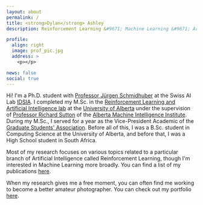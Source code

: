 ```yaml
---
layout: about
permalink: /
title: <strong>Dylan</strong> Ashley
description: Reinforcement Learning &#9671; Machine Learning &#9671; Artificial Intelligence

profile:
  align: right
  image: prof_pic.jpg
  address: >
    <p></p>

news: false
social: true
---
```


Hi! I'm a Ph.D. student with [Professor Jürgen Schmidhuber](http://idsia.ch/~juergen) at the Swiss AI Lab [IDSIA](http://www.idsia.ch/). I completed my M.Sc. in the [Reinforcement Learning and Artificial Intelligence lab](http://rlai.ualberta.ca) at the [University of Alberta](https://www.ualberta.ca/index.html) under the supervision of [Professor Richard Sutton](http://www.incompleteideas.net) of the [Alberta Machine Intelligence Institute](https://www.amii.ca). During my M.Sc., I served for a year as the Vice-President Academic of the [Graduate Students' Association](https://www.ualberta.ca/graduate-students-association). Before all of this, I was a B.Sc. student in Computing Science at the University of Alberta, and before that, I was a High School student in South Africa.

Most of my research focuses on various topics related to a particular branch of Artificial Intelligence called Reinforcement Learning, though I'm interested in Machine Learning more broadly. You can find a list of my publications [here](research).

When my research gives me a free moment, you can often find me working to become a better amateur photographer. You can check out my portfolio [here](https://adobe.ly/2GorElp).

